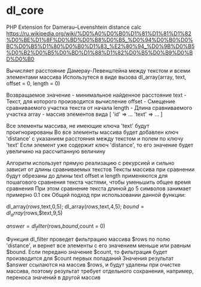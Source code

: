 # dl_core
PHP Extension for Damerau–Levenshtein distance calc
https://ru.wikipedia.org/wiki/%D0%A0%D0%B0%D1%81%D1%81%D1%82%D0%BE%D1%8F%D0%BD%D0%B8%D0%B5_%D0%94%D0%B0%D0%BC%D0%B5%D1%80%D0%B0%D1%83_%E2%80%94_%D0%9B%D0%B5%D0%B2%D0%B5%D0%BD%D1%88%D1%82%D0%B5%D0%B9%D0%BD%D0%B0

Вычисляет расстояние Дамерау-Левенштейна между текстом и всеми элементами массива
Использутеся в виде вызова dl_array(array, text, offset = 0, length = 0)

Возвращаемое значение - минимальное найденное расстояние
text    - Текст, для которого производится вычисление
offset  - Смещение сравниваемого участка текста от начала
length  - Длина сравниваемого участка
array   - массив элементов вида
[
  'id'  => ...
  'text' => ...
]

Все элементы массива, не имеющие ключа 'text' будут проигнорированы
Во все элементы массива будет добавлен ключ 'distance' с указанием расстояния между текстом и полем по ключу 'text'
Если элемент уже содержит ключ 'distance', то его значение будет увеличино на рассчитанную величину

Алгоритм использует прямую реализацию с рекурсией и сильно зависит от длины сравниваемых текстов
Тексты массива при сравнении будут обрезаны до длины text
offset и length применяются для пошагового сравнения текста частями, чтобы уменьшить общее время сравнения
При этом сравнение текста длиной до 5 символов занимает примерно 0.1 сек
Общий подход при использовании данной функции:

dl_array($rows,$text,0,5);
dl_array($rows,$text,4,5);
$bound = dl_array($rows,$text,9,5)

$answer = dl_filter($rows,$bound,$count = 0)

Функция dl_filter проведет фильтрацию массива $rows по полю 'distance', и вернет все элементы с его значением меньше 
или равным $bound. 
Если передано значение $count, то фильтрация будет производится для $count первых попаданий
Значения результат $answer ссылаются на массив $rows, и будут удалены при очистке массива, поэтому результат требует 
отдельного сохранения, например, переноса значений в другой массив




